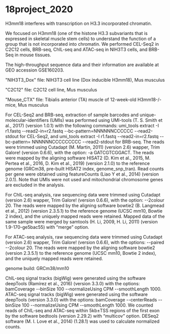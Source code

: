 # 18project_2020

H3mm18 interferes with transcription on H3.3 incorporated chromatin.



We focused on H3mm18 (one of the histone H3.3 subvariants that is expressed in skeletal muscle stem cells) to understand the function of a group that is not incorporated into chromatin.
We performed CEL-Seq2 in C2C12 cells, BRB-seq, ChIL-seq and ATAC-seq in NIH3T3 cells, and BRB-Seq in mouse tissues.


The high-throughput sequence data and their information are available at GEO accession GSE160203.


"NIH3T3_Dox" file: NIH3T3 cell line (Dox inducible H3mm18), Mus musculus

"C2C12" file:      C2C12 cell line, Mus musculus

"Mouse_CTX" file:  Tibialis anterior (TA) muscle of 12-week-old H3mm18-/- mice,	Mus musculus


For CEL-Seq2 and BRB-seq, extraction of sample barcodes and unique-molecular-identifiers (UMIs) was performed using UMI-tools (T. S. Smith et al., 2017) (version 1.0.1) with the following commands: umi_tools extract -I r1.fastq --read2-in=r2.fastq --bc-pattern=NNNNNNCCCCCC --read2-stdout for CEL-Seq2, and umi_tools extract -I r1.fastq --read2-in=r2.fastq --bc-pattern= NNNNNNCCCCCCCCC --read2-stdout for BRB-seq.
The reads were trimmed using Cutadapt (M. Martin, 2011)  (version 2.6) wapper, Trim Galore! (version 0.6.6), with the option:  -a GATCGTCGGACT.
The reads were mapped by the aligning software HISAT2 (D. Kim et al., 2015, M. Pertea et al., 2016, D. Kim et al., 2019) (version 2.1.0) to the reference genome (GRCm38, pre-built HISAT2 index, genome_snp_tran). 
Read counts per gene were obtained using featureCounts (Liao Y et al., 2014) (version 2.0.1). Note that UMIs were not used and mitochondrial chromosome genes are excluded in the analysis. 


For ChIL-seq analysis, raw sequencing data were trimmed using Cutadapt (version 2.6) wapper, Trim Galore! (version 0.6.6), with the option:  --2colour 20.
The reads were mapped by the aligning software bowtie2 (B. Langmead et al., 2012) (version 2.3.5.1) to the reference genome (UCSC mm10, Bowtie 2 index), and the uniquely mapped reads were retained.
Mapped data of the same sample were merged by samtools (H. Li, 2009, H. Li, 2011) (version 1.9-170-ge5bac55) with “merge” option. 


For ATAC-seq analysis, raw sequencing data were trimmed using Cutadapt (version 2.6) wapper, Trim Galore! (version 0.6.6), with the options:  --paired --2colour 20.
The reads were mapped by the aligning software bowtie2 (version 2.3.5.1) to the reference genome (UCSC mm10, Bowtie 2 index), and the uniquely mapped reads were retained.


genome build: GRCm38/mm10


ChIL-seq signal tracks (bigWig) were generated using  the software deepTools (Ramírez et al., 2016) (version 3.3.0) with the options: bamCoverage --binSize 100 --normalizeUsing CPM --smoothLength 1000.
ATAC-seq signal tracks (bigWig) were generated using  the software deepTools (version 3.3.0) with the options: bamCoverage --centerReads --binSize 100 --normalizeUsing CPM --smoothLength 1000.
We counted reads of ChIL-seq and ATAC-seq within 5kb±TSS regions of the first exon by the software bedtools (version 2.29.2) with “multicov” option.
DESeq2 software (M. I. Love et al., 2014) (1.28.1) was used to calculate normalized counts.

